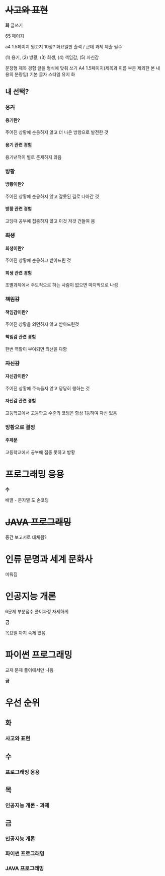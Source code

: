 # ~~사고와 표현~~

**화**
글쓰기

65 페이지

a4 1.5페이지 원고지 10장?
화요일만 출석 / 근데 과제 제출 필수

(1) 용기, (2) 방황, (3) 희생, (4) 책임감, (5) 자신감

문장형 제목
경험
글을 형식에 맞춰 쓰기
A4 1.5페이지(제목과 이름 부분 제외한 본 내용의 분량임)
기본 글자 스타일 유지
화

## 내 선택?

### ~~용기~~
#### 용기란?
주어진 상황에 순응하지 않고 더 나은 방향으로 발전한 것
#### 용기 관련 경험
용기낸적이 별로 존재하지 않음
### 방황
#### 방황이란?
주어진 상황에 순응하지 않고 잘못된 길로 나아간 것
#### 방황 관련 경험
고딩때 공부에 집중하지 않고 이것 저것 건들여 봄
### ~~희생~~
#### 희생이란? 
주어진 상황에 순응하고 받아드린 것
#### 희생 관련 경험
조별과제에서 주도적으로 하는 사람이 없으면 마지막으로 나섬
### ~~책임감~~
#### 책임감이란?

주어진 상황을 외면하지 않고 받아드린것
#### 책임감 관련 경험
한번 역할이 부여되면 최선을 다함
### ~~자신감~~
#### 자신감이란?
주어진 상황에 주눅들지 않고 당당히 행하는 것
#### 자신감 관련 경험
고등학교에서 고등학교 수준의 코딩은 항상 1등하여 자신 있음

### 방황으로 결정
#### 주제문
고등학교에서 공부에 집중 못하고 방황

# 프로그래밍 응용
**수**

배열 - 문자열 도 손코딩
# ~~JAVA 프로그래밍~~ 

중간 보고서로 대체됨?
# 인류 문명과 세계 문화사

미뤄짐
# 인공지능 개론

6문제 부분점수 풀이과정 자세하게

**금**


목요일 까지 숙제 있음
# 파이썬 프로그래밍

교재 문제 풀이에서만 나옴

**금**

# 우선 순위

## 화


### 사고와 표현 


## 수


### 프로그래밍 응용


## 목 


### 인공지능 개론 - 과제



## 금


### 인공지능 개론 
### 파이썬 프로그래밍 
### JAVA 프로그래밍 
